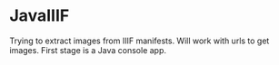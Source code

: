 # JavaIIIF
Trying to extract images from IIIF manifests. Will work with urls to get images. First stage is a Java console app.
